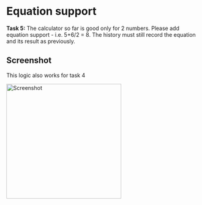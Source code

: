 # Equation support

**Task 5:**
The calculator so far is good only for 2 numbers. Please add equation support - i.e. 5+6/2 = 8. The history must still record the equation and its result as previously.

## Screenshot

This logic also works for task 4

<img src="5_history_and_persistence.gif" alt="Screenshot" width="300"/>